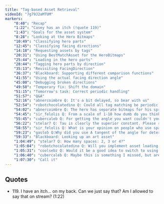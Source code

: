 ```yaml
---
title: "Tag-based Asset Retrieval"
videoId: "7g79J2aMTUM"
markers:
    "0:40": "Recap"
    "1:22": "Casey has an itch (!quote 119)"
    "1:43": "Goals for the asset system"
    "8:28": "Looking at the Hero Bitmaps"
    "10:49": "Classifying hero parts"
    "12:45": "Classifying facing directions"
    "14:18": "Requesting assets by tags"
    "20:31": "Using BestMatchAsset for the HeroBitmaps"
    "25:44": "Loading in the hero parts"
    "28:44": "Tagging hero parts by direction"
    "35:13": "Revisiting FacingDirection"
    "36:37": "Blackboard: Supporting different comparison functions"
    "41:55": "Using the actual facing direction angle"
    "45:00": "Debugging broken directions"
    "49:58": "Temporary fix: Shift the domain"
    "51:15": "Tomorrow's task: Correct periodic handling"
    "51:57": "Q&A"
    "52:16": "abnercoimbre Q: It's a bit delayed, so bear with us"
    "52:54": "robotchocolatedino Q: Could all tag matching be periodic and then we just make the period really large when we don't want it to wrap?"
    "54:02": "abnercoimbre Q: The hero has separate bitmaps for his sprite. Will this be a recurring thing for other kinds of sprites in the game?"
    "54:45": "sir_felolis Q: From a scale of 1-10 how dumb do you think the Windows API is?"
    "55:45": "cubercaleb Q: For getting the angle you want couldn't you just divide the angle by 45, giving you a number to switch on? You could go a step further and take the modulus of the number of angles you want"
    "56:22": "stelar7 Q: Tau is clearly the superior constant. Please remove every instance of Pi in the code!"
    "58:55": "sir_felolis Q: What is your opinion on people who use spaces instead of tabs?"
    "59:23": "gasto5 Q:Why did you use A tangent of the angle for determining the asset?"
    "59:33": "Blackboard: Looking up an art asset"
    "1:04:49": "stelar7 Q: How many spaces: 2, 3 or 4?"
    "1:05:04": "robotchocolatedino Q: Will you implement asset loading priority? For example, the player should probably load first so that you're not invisible in the beginning"
    "1:05:31": "coolsebz Q: Would it be a good idea to switch to using Matrices for Rotation (so further down the line it's easier to implement scale and transform)?"
    "1:06:40": "cubercaleb Q: Maybe this is something I missed, but are you using cmath's atan2?"
    "1:07:30": "Call it"
---
```


## Quotes

* 119\. I have an itch... on my back. Can we just say that? Am I allowed to say that on stream? (1:22)
